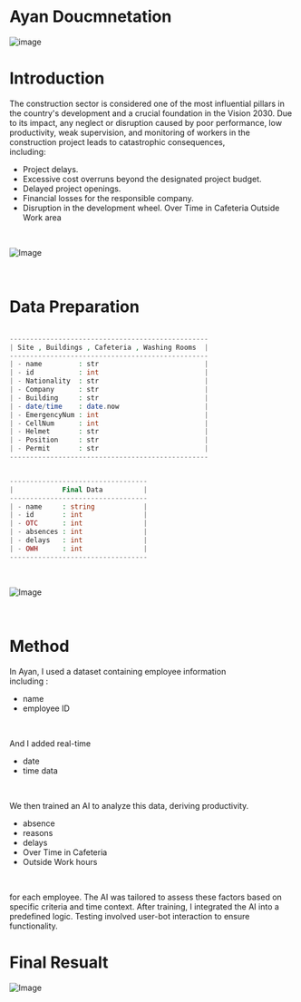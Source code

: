 # Ayan Doucmnetation

![image](https://cdn.discordapp.com/attachments/1168296661571874827/1168326834266574908/IMG_0566.jpg?ex=65515c27&is=653ee727&hm=6aa0c8badc012d0c480fd41322a246f8ea2fc14d9390907e357e7193c70389ee&)

# Introduction
The construction sector is considered one of the most influential pillars in the country's development and a crucial foundation in the Vision 2030. Due to its impact, any neglect or disruption caused by poor performance, low productivity, weak supervision, and monitoring of workers in the construction project leads to catastrophic consequences, 
<br>
including:
<br>
* Project delays.
* Excessive cost overruns beyond the designated project budget.
* Delayed project openings.
* Financial losses for the responsible company.
* Disruption in the development wheel. Over Time in Cafeteria Outside Work area



<br>


![Image](https://cdn.discordapp.com/attachments/1168296661571874827/1168298112180293642/WhatsApp_Image_2023-10-27_at_18.36.47.jpg?ex=65514167&is=653ecc67&hm=317d7d5dc5578efd394b157a8316284149a3d6d75d70bf2a2b13148c58cf8853&)




<br>

# Data Preparation

```php

-------------------------------------------------
| Site , Buildings , Cafeteria , Washing Rooms  |
-------------------------------------------------
| - name         : str                          |
| - id           : int                          |
| - Nationality  : str                          |
| - Company      : str                          | 
| - Building     : str                          |
| - date/time    : date.now                     |  
| - EmergencyNum : int                          |  
| - CellNum      : int                          |
| - Helmet       : str                          | 
| - Position     : str                          | 
| - Permit       : str                          |
-------------------------------------------------      


----------------------------------
|            Final Data          |
----------------------------------
| - name     : string            |
| - id       : int               |
| - OTC      : int               |
| - absences : int               |
| - delays   : int               |
| - OWH      : int               |
----------------------------------


```
<br>

![Image](https://pbs.twimg.com/media/F9iTeoXWwAAHqij?format=jpg&name=900x900)

<br>

# Method


In Ayan, I used a dataset containing employee information
<br> including :
* name 
* employee ID
<br>

And I added real-time
* date  
* time data 

<br>

We then trained an AI to analyze this data, deriving productivity.
<br>
* absence 
* reasons 
* delays 
* Over Time in Cafeteria 
* Outside Work hours 

<br>

for each employee. The AI was tailored to assess these factors based on specific criteria and time context.
 After training, I integrated the AI into a predefined logic. Testing involved user-bot interaction to ensure functionality.

# Final Resualt 

![Image][def]

[def]: https://cdn.discordapp.com/attachments/1168296661571874827/1168333783376859146/image.png?ex=655162a0&is=653eeda0&hm=bffed33ba678014bdebc3039c652e0c45847c37e71f2e98692f7db8b677813a7&